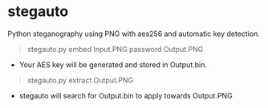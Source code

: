 # stegauto
Python steganography using PNG with aes256 and automatic key detection.

> stegauto.py embed Input.PNG password Output.PNG

* Your AES key will be generated and stored in Output.bin.

> stegauto.py extract Output.PNG
>
* stegauto will search for Output.bin to apply towards Output.PNG 

